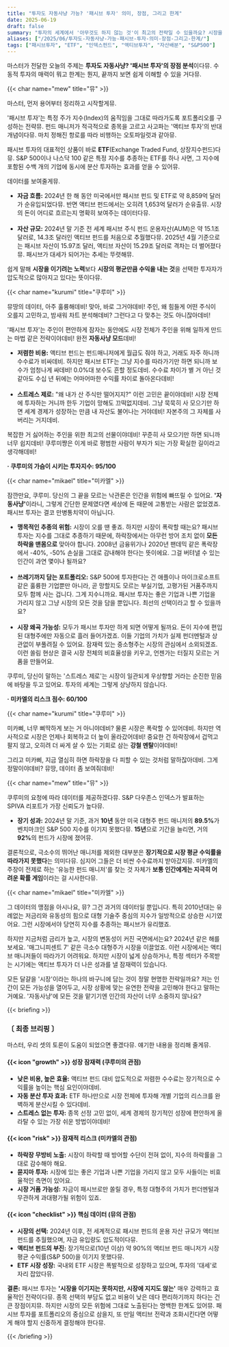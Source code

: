 ```yaml
---
title: "투자도 자동사냥 가능? '패시브 투자' 의미, 장점, 그리고 한계"
date: 2025-06-19
draft: false
summary: "투자의 세계에서 '아무것도 하지 않는 것'이 최고의 전략일 수 있을까요? 시장을 이기려는 액티브 투자와 시장의 흐름에 몸을 맡기는 패시브 투자의 장단점을 놓고 뮤, 쿠루미, 미카엘이 치열한 토론을 벌입니다. '자동사냥'의 달콤함과 그 이면의 리스크를 데이터를 통해 확인해보세요."
aliases: ["/2025/06/투자도-자동사냥-가능-패시브-투자-의미-장점-그리고-한계/"]
tags: ["패시브투자", "ETF", "인덱스펀드", "액티브투자", "자산배분", "S&P500"]
---
```


<p>마스터가 전달한 오늘의 주제는 <strong>투자도 자동사냥? '패시브 투자'의 장점 분석</strong>이다뮤. 수동적 투자의 매력이 뭐고 한계는 뭔지, 끝까지 보면 쉽게 이해할 수 있을 거다뮤.</p>

{{< char name="mew" title="뮤" >}}
<p>마스터, 먼저 용어부터 정리하고 시작할게뮤.</p>
<p>'패시브 투자'는 특정 주가 지수(Index)의 움직임을 그대로 따라가도록 포트폴리오를 구성하는 전략뮤. 펀드 매니저가 적극적으로 종목을 고르고 사고파는 '액티브 투자'의 반대 개념이다뮤. 마치 정해진 항로를 따라 비행하는 오토파일럿과 같아뮤.</p>
<p>패시브 투자의 대표적인 상품이 바로 <strong>ETF</strong>(Exchange Traded Fund, 상장지수펀드)다뮤. S&P 500이나 나스닥 100 같은 특정 지수를 추종하는 ETF를 하나 사면, 그 지수에 포함된 수백 개의 기업에 동시에 분산 투자하는 효과를 얻을 수 있어뮤.</p>
<p>데이터를 보여줄게뮤.</p>
<ul>
    <li><strong>자금 흐름:</strong> 2024년 한 해 동안 미국에서만 패시브 펀드 및 ETF로 약 8,859억 달러가 순유입되었다뮤. 반면 액티브 펀드에서는 오히려 1,653억 달러가 순유출뮤. 시장의 돈이 어디로 흐르는지 명확히 보여주는 데이터다뮤.</li><br>
    <li><strong>자산 규모:</strong> 2024년 말 기준 전 세계 패시브 주식 펀드 운용자산(AUM)은 약 15.1조 달러로, 14.3조 달러인 액티브 펀드를 처음으로 추월했다뮤. 2025년 4월 기준으로는 패시브 자산이 15.97조 달러, 액티브 자산이 15.29조 달러로 격차는 더 벌어졌다뮤. 패시브가 대세가 되어가는 추세는 뚜렷해뮤.</li>
</ul>
<p>쉽게 말해 <strong>시장을 이기려는 노력</strong>보다 <strong>시장의 평균만큼 수익을 내는 것</strong>을 선택한 투자자가 압도적으로 많아지고 있다는 뜻이다뮤.</p>

{{< char name="kurumi" title="쿠루미" >}}
<p>뮤땅의 데이터, 아주 훌륭해데비! 맞아, 바로 그거야데비! 주인, 왜 힘들게 어떤 주식이 오를지 고민하고, 밤새워 차트 분석해데비? 그런다고 다 맞추는 것도 아니잖아데비!</p>
<p>'패시브 투자'는 주인이 편안하게 잠자는 동안에도 시장 전체가 주인을 위해 일하게 만드는 마법 같은 전략이야데비! 완전 <strong>자동사냥 모드</strong>데비!</p>
<ul>
    <li><strong>저렴한 비용:</strong> 액티브 펀드는 펀드매니저에게 월급도 줘야 하고, 거래도 자주 하니까 수수료가 비싸데비. 하지만 패시브 ETF는 그냥 지수를 따라가기만 하면 되니까 보수가 엄청나게 싸데비! 0.0%대 보수도 흔할 정도데비. 수수료 차이가 별 거 아닌 것 같아도 수십 년 뒤에는 어마어마한 수익률 차이로 돌아온다데비!</li><br>
    <li><strong>스트레스 제로:</strong> "왜 내가 산 주식만 떨어지지?" 이런 고민은 끝이야데비! 시장 전체에 투자하는 거니까 한두 기업이 망해도 끄떡없지데비. 그냥 묵묵히 사 모으기만 하면 세계 경제가 성장하는 만큼 내 자산도 불어나는 거야데비! 자본주의 그 자체를 사버리는 거지데비.</li>
</ul>
<p>복잡한 거 싫어하는 주인을 위한 최고의 선물이야데비! 꾸준히 사 모으기만 하면 되니까 너무 쉽지데비! 쿠루미쨩은 이게 바로 평범한 사람이 부자가 되는 가장 확실한 길이라고 생각해데비!</p>
<p><strong>· 쿠루미의 가슴이 시키는 투자지수: 95/100</strong></p>

{{< char name="mikael" title="미카엘" >}}
<p>잠깐만요, 쿠루미. 당신의 그 끝을 모르는 낙관론은 인간을 위험에 빠뜨릴 수 있어요. <strong>'자동사냥'</strong>이라니, 그렇게 간단한 문제였다면 세상에 돈 때문에 고통받는 사람은 없었겠죠. 패시브 투자는 결코 만병통치약이 아닙니다.</p>
<ul>
    <li><strong>맹목적인 추종의 위험:</strong> 시장이 오를 땐 좋죠. 하지만 시장이 폭락할 때는요? 패시브 투자는 지수를 그대로 추종하기 때문에, 하락장에서는 아무런 방어 조치 없이 <strong>모든 하락을 맨몸으로</strong> 맞아야 합니다. 2008년 금융위기나 2020년 팬데믹 같은 폭락장에서 -40%, -50% 손실을 그대로 감내해야 한다는 뜻이에요. 그걸 버텨낼 수 있는 인간이 과연 몇이나 될까요?</li><br>
    <li><strong>쓰레기까지 담는 포트폴리오:</strong> S&P 500에 투자한다는 건 애플이나 마이크로소프트 같은 훌륭한 기업뿐만 아니라, 곧 망할지도 모르는 부실기업, 고평가된 거품주까지 모두 함께 사는 겁니다. 그게 지수니까요. 패시브 투자는 좋은 기업과 나쁜 기업을 가리지 않고 그냥 시장의 모든 것을 담을 뿐입니다. 최선의 선택이라고 할 수 있을까요?</li><br>
    <li><strong>시장 왜곡 가능성:</strong> 모두가 패시브 투자만 하게 되면 어떻게 될까요. 돈이 지수에 편입된 대형주에만 자동으로 흘러 들어가겠죠. 이들 기업의 가치가 실제 펀더멘털과 상관없이 부풀려질 수 있어요. 잠재력 있는 중소형주는 시장의 관심에서 소외되겠죠. 이런 쏠림 현상은 결국 시장 전체의 비효율성을 키우고, 언젠가는 터질지 모르는 거품을 만들어요.</li>
</ul>
<p>쿠루미, 당신이 말하는 '스트레스 제로'는 시장이 일관되게 우상향할 거라는 순진한 믿음에 바탕을 두고 있어요. 투자의 세계는 그렇게 상냥하지 않습니다.</p>
<p><strong>· 미카엘의 리스크 점수: 60/100</strong></p>

{{< char name="kurumi" title="쿠루미" >}}
<p>미카삐, 너무 삐딱하게 보는 거 아니야데비? 물론 시장은 폭락할 수 있어데비. 하지만 역사적으로 시장은 언제나 회복하고 더 높이 올라갔어데비! 중요한 건 하락장에서 겁먹고 팔지 않고, 오히려 더 싸게 살 수 있는 기회로 삼는 <strong>강철 멘탈</strong>이야데비!</p>
<p>그리고 미카삐, 지금 열심히 하면 하락장을 다 피할 수 있는 것처럼 말하잖아데비. 그게 정말이야데비? 뮤땅, 데이터 좀 보여줘데비!</p>

{{< char name="mew" title="뮤" >}}
<p>쿠루미의 요청에 따라 데이터를 제공하겠다뮤. S&P 다우존스 인덱스가 발표하는 SPIVA 리포트가 가장 신뢰도가 높다뮤.</p>
<ul>
    <li><strong>장기 성과:</strong> 2024년 말 기준, 과거 <strong>10년</strong> 동안 미국 대형주 펀드 매니저의 <strong>89.5%</strong>가 벤치마크인 S&P 500 지수를 이기지 못했다뮤. <strong>15년</strong>으로 기간을 늘리면, 거의 <strong>92%</strong>의 펀드가 시장에 졌어뮤.</li>
</ul>
<p>결론적으로, 극소수의 뛰어난 매니저를 제외한 대부분은 <strong>장기적으로 시장 평균 수익률을 따라가지 못했다</strong>는 의미다뮤. 심지어 그들은 더 비싼 수수료까지 받아갔지뮤. 미카엘의 주장이 전제로 하는 '유능한 펀드 매니저'를 찾는 것 자체가 <strong>보통 인간에게는 지극히 어려운 확률 게임</strong>이라는 걸 시사한다뮤.</p>

{{< char name="mikael" title="미카엘" >}}
<p>그 데이터의 맹점을 아시나요, 뮤? 그건 과거의 데이터일 뿐입니다. 특히 2010년대는 유례없는 저금리와 유동성의 힘으로 대형 기술주 중심의 지수가 일방적으로 상승한 시기였어요. 그런 시장에서야 당연히 지수를 추종하는 패시브가 유리했죠.</p>
<p>하지만 지금처럼 금리가 높고, 시장의 변동성이 커진 국면에서는요? 2024년 같은 해를 보세요. '매그니피센트 7' 같은 극소수 대형주가 시장을 이끌었죠. 이런 시장에서는 액티브 매니저들이 따라가기 어려워요. 하지만 시장이 넓게 상승하거나, 특정 섹터가 주목받는 시기에는 액티브 투자가 더 나은 성과를 낼 잠재력이 있습니다.</p>
<p>모든 달걀을 '시장'이라는 하나의 바구니에 담는 것이 정말 현명한 전략일까요? 저는 인간이 모든 가능성을 열어두고, 시장 상황에 맞는 유연한 전략을 고민해야 한다고 말하는 거예요. '자동사냥'에 모든 것을 맡기기엔 인간의 자산이 너무 소중하지 않나요?</p>

{{< briefing >}}
<h3><strong>〔 최종 브리핑 〕</strong></h3>
<p>마스터, 우리 셋의 토론이 도움이 되었으면 좋겠다뮤. 얘기한 내용을 정리해 줄게뮤.</p>

<h4><span class="svg-icon">{{< icon "growth" >}}</span> 성장 잠재력 (쿠루미의 관점)</h4>
<ul>
    <li><strong>낮은 비용, 높은 효율:</strong> 액티브 펀드 대비 압도적으로 저렴한 수수료는 장기적으로 수익률을 높이는 핵심 요인이야데비.</li>
    <li><strong>자동 분산 투자 효과:</strong> ETF 하나만으로 시장 전체에 투자해 개별 기업의 리스크를 완벽하게 분산시킬 수 있다데비.</li>
    <li><strong>스트레스 없는 투자:</strong> 종목 선정 고민 없이, 세계 경제의 장기적인 성장에 편안하게 올라탈 수 있는 가장 쉬운 방법이야데비!</li>
</ul>

<h4><span class="svg-icon">{{< icon "risk" >}}</span> 잠재적 리스크 (미카엘의 관점)</h4>
<ul>
    <li><strong>하락장 무방비 노출:</strong> 시장이 하락할 때 방어할 수단이 전혀 없이, 지수의 하락률을 그대로 감수해야 해요.</li>
    <li><strong>묻지마 투자:</strong> 시장에 있는 좋은 기업과 나쁜 기업을 가리지 않고 모두 사들이는 비효율적인 측면이 있어요.</li>
    <li><strong>시장 거품 가능성:</strong> 자금이 패시브로만 쏠릴 경우, 특정 대형주의 가치가 펀더멘털과 무관하게 과대평가될 위험이 있죠.</li>
</ul>

<h4><span class="svg-icon">{{< icon "checklist" >}}</span> 핵심 데이터 (뮤의 관점)</h4>
<ul>
    <li><strong>시장의 선택:</strong> 2024년 이후, 전 세계적으로 패시브 펀드의 운용 자산 규모가 액티브 펀드를 추월했으며, 자금 유입량도 압도적이다뮤.</li>
    <li><strong>액티브 펀드의 부진:</strong> 장기적으로(10년 이상) 약 90%의 액티브 펀드 매니저가 시장 평균 수익률(S&P 500)을 이기지 못했다뮤.</li>
    <li><strong>ETF 시장 성장:</strong> 국내외 ETF 시장은 폭발적으로 성장하고 있으며, 투자의 '대세'로 자리 잡았다뮤.</li>
</ul>

<div class="final-conclusion">
    <p><strong>결론:</strong> 패시브 투자는 <strong>'시장을 이기지는 못하지만, 시장에 지지도 않는'</strong> 매우 강력하고 효율적인 전략이다뮤. 종목 선택의 부담도 없고 비용이 낮은 데다 편리하기까지 하다는 건 큰 장점이지뮤. 하지만 시장의 모든 위험에 그대로 노출된다는 명백한 한계도 있어뮤. 패시브 투자를 포트폴리오의 중심으로 삼을지, 또 만일 액티브 전략과 조화시킨다면 어떻게 해야 할지 신중하게 결정해야 한다뮤.</p>
</div>
{{< /briefing >}}